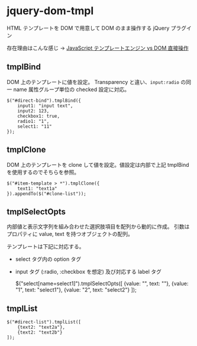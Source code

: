 jquery-dom-tmpl
=====================

HTML テンプレートを DOM で用意して DOM のまま操作する jQuery プラグイン

存在理由はこんな感じ ->
[JavaScript テンプレートエンジン vs DOM 直接操作](https://gist.github.com/froop/5492623)

tmplBind
--------------------
DOM 上のテンプレートに値を設定。
Transparency と違い、`input:radio` の同一 name 属性グループ単位の checked 設定に対応。

	$("#direct-bind").tmplBind({
		input1: "input text",
		input2: 123,
		checkbox1: true,
		radio1: "1",
		select1: "11"
	});

tmplClone
--------------------
DOM 上のテンプレートを clone して値を設定。値設定は内部で上記 tmplBind を使用するのでそちらを参照。

	$("#item-template > *").tmplClone({
		text1: "text1a"
	}).appendTo($("#clone-list"));

tmplSelectOpts
--------------------
内部値と表示文字列を組み合わせた選択肢項目を配列から動的に作成。
引数はプロパティに value, text を持つオブジェクトの配列。

テンプレートは下記に対応する。

* select タグ内の option タグ
* input タグ (:radio, :checkbox を想定) 及び対応する label タグ

	$("select[name=select1]").tmplSelectOpts([
		{value: "", text: ""},
		{value: "1", text: "select1"},
		{value: "2", text: "select2"}
	]);

tmplList
--------------------

	$("#direct-list").tmplList([
		{text2: "text2a"},
		{text2: "text2b"}
	]);
	